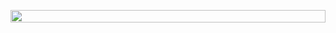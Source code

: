 <p align="center">
  <img align="center" src="https://github.com/Kilros0817/Kilros0817/blob/main/logo1.jpeg?raw=true" style = "width: -webkit-fill-available;"/>
</p>

<!--
**Kilros0817/Kilros0817** is a ✨ _special_ ✨ repository because its `README.md` (this file) appears on your GitHub profile.

Here are some ideas to get you started:

- 🔭 I’m currently working on ...
- 🌱 I’m currently learning ...
- 👯 I’m looking to collaborate on ...
- 🤔 I’m looking for help with ...
- 💬 Ask me about ...
- 📫 How to reach me: ...
- 😄 Pronouns: ...
- ⚡ Fun fact: ...
-->
